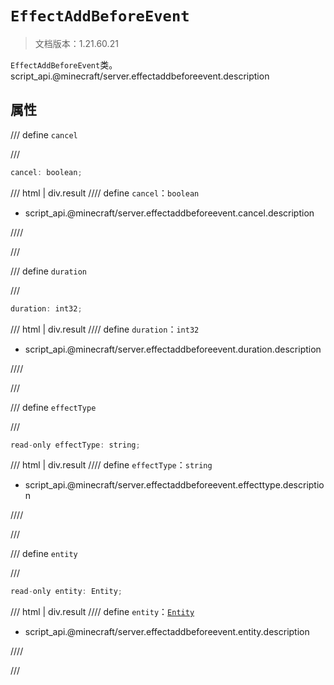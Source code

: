 # `EffectAddBeforeEvent`

> 文档版本：1.21.60.21

`EffectAddBeforeEvent`类。script_api.@minecraft/server.effectaddbeforeevent.description

## 属性

/// define
`cancel`


///

```js
cancel: boolean;
```

/// html | div.result
//// define
`cancel`：`boolean`

- script_api.@minecraft/server.effectaddbeforeevent.cancel.description


////

///


/// define
`duration`


///

```js
duration: int32;
```

/// html | div.result
//// define
`duration`：`int32`

- script_api.@minecraft/server.effectaddbeforeevent.duration.description


////

///


/// define
`effectType`


///

```js
read-only effectType: string;
```

/// html | div.result
//// define
`effectType`：`string`

- script_api.@minecraft/server.effectaddbeforeevent.effecttype.description


////

///


/// define
`entity`


///

```js
read-only entity: Entity;
```

/// html | div.result
//// define
`entity`：[`Entity`](./entity.md)

- script_api.@minecraft/server.effectaddbeforeevent.entity.description


////

///

